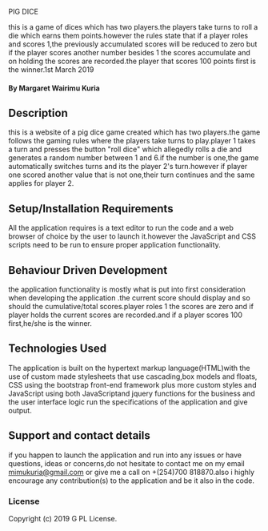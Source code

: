 PIG DICE

this is a game of dices which has two players.the players take turns to roll a die which earns them points.however the rules state that if a player roles and scores 1,the previously accumulated scores will be reduced to zero but if the player scores another number besides 1 the scores accumulate and on holding the scores are recorded.the player that scores 100 points first is the winner.1st March 2019

#### By **Margaret Wairimu Kuria**

## Description

this is a website of a pig dice game created which has two players.the game follows the gaming rules where the players take turns to play.player 1 takes a turn and presses the button "roll dice" which allegedly rolls a die and generates a random number between 1 and 6.if the number is one,the game automatically switches turns and its the player 2's turn.however if player one scored another value that is not one,their turn continues and the same applies for player 2.

## Setup/Installation Requirements

All the application requires is a text editor to run the code and a web browser of choice by the user to launch it.however the JavaScript and CSS scripts need to be run to ensure proper application functionality.

## Behaviour Driven Development

the application functionality is mostly what is put into first consideration when developing the application .the current score should display and so should the cumulative/total scores.player roles 1 the scores are zero and if player holds the  current scores are recorded.and if a player scores 100 first,he/she is the winner.

## Technologies Used

The application is built on the hypertext markup language(HTML)with the use of custom made stylesheets that use cascading,box models and floats, CSS  using the bootstrap front-end framework plus more custom styles and JavaScript using both JavaScriptand jquery functions for the business and the user interface logic run the specifications of the application and give output.

## Support and contact details

if you happen to launch the application and run into any issues or have questions, ideas or concerns,do not hesitate to contact me on my email mimukuria@gmail.com or give me a call on +(254)700 818870.also i highly encourage any contribution(s) to the application and be it also in the code.

### License

Copyright (c)  2019 G PL License.
